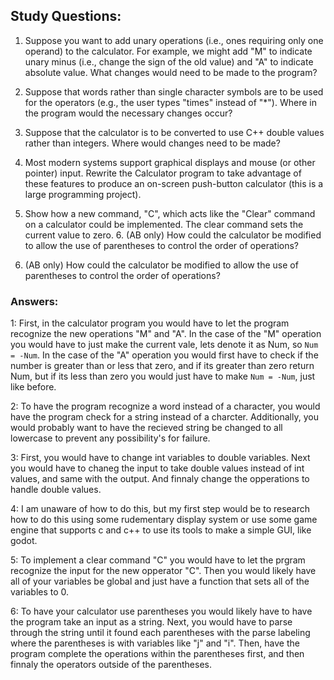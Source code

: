 ## Study Questions:
1. Suppose you want to add unary operations (i.e., ones requiring only one operand) to the calculator. 
For example, we might add "M" to indicate unary minus (i.e., change the sign of the old value) and "A" 
to indicate absolute value. What changes would need to be made to the program? 

2. Suppose that words rather than single character symbols are to be used for the operators (e.g., the 
user types "times" instead of "*"). Where in the program would the necessary changes occur? 

3. Suppose that the calculator is to be converted to use C++ double values rather than integers. Where 
would changes need to be made? 

4. Most modern systems support graphical displays and mouse (or other pointer) input. Rewrite the 
Calculator program to take advantage of these features to produce an on-screen push-button 
calculator (this is a large programming project).

5. Show how a new command, "C", which acts like the "Clear" command on a calculator could be 
implemented. The clear command sets the current value to zero. 6. (AB only) How could the 
calculator be modified to allow the use of parentheses to control the order of operations?

6. (AB only) How could the calculator be modified to allow the use of parentheses to control the 
order of operations?

### Answers:

1: First, in the calculator program you would have to let the program recognize the new operations "M" and "A". In the case of the "M" 
operation you would have to just make the current vale, lets denote it 
as Num, so ```Num = -Num```. In the case of the "A" operation you would 
first have to check if the number is greater than or less that zero, and
if its greater than zero return Num, but if its less than zero you would
 just have to make ```Num = -Num```, just like before.

2: To have the program recognize a word instead of a character, you 
would have the program check for a string instead of a charcter. 
Additionally, you would probably want to have the recieved string be 
changed to all lowercase to prevent any possibility's for 
failure.

3: First, you would have to change int variables to double variables.
 Next you would have to chaneg the input to take double values instead 
of int values, and same with the output. And finnaly change the opperations to handle double values.

4: I am unaware of how to do this, but my first step would be to 
research how to do this using some rudementary display system or use 
some game engine that supports c and c++ to use its tools to make a 
simple GUI, like godot.

5: To implement a clear command "C" you would have to let the prgram 
recognize the input for the new opperator "C". Then you would likely 
have all of your variables be global and just have a function that sets
all of the variables to 0.

6: To have your calculator use parentheses you would likely have to have 
the program take an input as a string. Next, you would have to parse 
through the string until it found each parentheses with the parse 
labeling where the parentheses is with variables like "j" and "i". Then, have the program complete the operations within the parentheses first,
and then finnaly the operators outside of the parentheses. 
